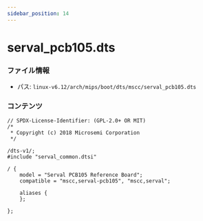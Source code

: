 ```yaml
---
sidebar_position: 14
---
```

# serval_pcb105.dts

### ファイル情報

- パス: `linux-v6.12/arch/mips/boot/dts/mscc/serval_pcb105.dts`

### コンテンツ

```dts
// SPDX-License-Identifier: (GPL-2.0+ OR MIT)
/*
 * Copyright (c) 2018 Microsemi Corporation
 */

/dts-v1/;
#include "serval_common.dtsi"

/ {
	model = "Serval PCB105 Reference Board";
	compatible = "mscc,serval-pcb105", "mscc,serval";

	aliases {
	};

};


```
